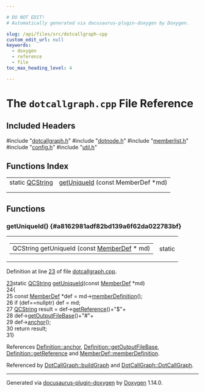 ```yaml
---

# DO NOT EDIT!
# Automatically generated via docusaurus-plugin-doxygen by Doxygen.

slug: /api/files/src/dotcallgraph-cpp
custom_edit_url: null
keywords:
  - doxygen
  - reference
  - file
toc_max_heading_level: 4

---
```


<div class="doxyPage">

# The `dotcallgraph.cpp` File Reference



## Included Headers

<div class="doxyIncludesList">#include "<a href="/web-doxygen/docs/api/files/src/dotcallgraph-h">dotcallgraph.h</a>"
#include "<a href="/web-doxygen/docs/api/files/src/dotnode-h">dotnode.h</a>"
#include "<a href="/web-doxygen/docs/api/files/src/memberlist-h">memberlist.h</a>"
#include "<a href="/web-doxygen/docs/api/files/src/config-h">config.h</a>"
#include "<a href="/web-doxygen/docs/api/files/src/util-h">util.h</a>"
</div>

## Functions Index

<table class="doxyMembersIndex">

<tr class="doxyMemberIndexItem">
<td class="doxyMemberIndexItemType" align="left" valign="top">static <a href="/web-doxygen/docs/api/classes/qcstring">QCString</a></td>
<td class="doxyMemberIndexItemName" align="left" valign="top"><a href="#a8162981adf82bd139a6f62da022783bf">getUniqueId</a> (const MemberDef *md)</td>
</tr>
<tr class="doxyMemberIndexDescription">
<td class="doxyMemberIndexDescriptionLeft"></td>
<td class="doxyMemberIndexDescriptionRight">
</td>
</tr>
<tr class="doxyMemberIndexSeparator">
<td class="doxyMemberIndexSeparator" colspan="2"></td>
</tr>

</table>


<div class="doxySectionDef">

## Functions

### getUniqueId() {#a8162981adf82bd139a6f62da022783bf}

<div class="doxyMemberItem">
<div class="doxyMemberProto">
<table class="doxyMemberLabels">
<tr class="doxyMemberLabels">
<td class="doxyMemberLabelsLeft">
<table class="doxyMemberName">
<tr>
<td class="doxyMemberName">QCString getUniqueId (const <a href="/web-doxygen/docs/api/classes/memberdef">MemberDef</a> * md)</td>
</tr>
</table>
</td>
<td class="doxyMemberLabelsRight">
<span class="doxyMemberLabels">
<span class="doxyMemberLabel static">static</span>
</span>
</td>
</tr>
</table>
</div>
<div class="doxyMemberDoc">


<p>Definition at line <a href="#l00023">23</a> of file <a href="/web-doxygen/docs/api/files/src/dotcallgraph-cpp">dotcallgraph.cpp</a>.</p>

<div class="doxyProgramListing">

<div class="doxyCodeLine"><span class="doxyLineNumber"><a href="#a8162981adf82bd139a6f62da022783bf">23</a></span><span class="doxyLineContent"><span class="doxyHighlightKeyword">static</span><span class="doxyHighlight"> <a href="/web-doxygen/docs/api/classes/qcstring">QCString</a> <a href="#a8162981adf82bd139a6f62da022783bf">getUniqueId</a>(</span><span class="doxyHighlightKeyword">const</span><span class="doxyHighlight"> <a href="/web-doxygen/docs/api/classes/memberdef">MemberDef</a> *md)</span></span></div>
<div class="doxyCodeLine"><span class="doxyLineNumber">24</span><span class="doxyLineContent"><span class="doxyHighlight">{</span></span></div>
<div class="doxyCodeLine"><span class="doxyLineNumber">25</span><span class="doxyLineContent"><span class="doxyHighlight">  </span><span class="doxyHighlightKeyword">const</span><span class="doxyHighlight"> <a href="/web-doxygen/docs/api/classes/memberdef">MemberDef</a> *def = md-&gt;<a href="/web-doxygen/docs/api/classes/memberdef/#a0b88c6841076c450863bc9b57e5068d1">memberDefinition</a>();</span></span></div>
<div class="doxyCodeLine"><span class="doxyLineNumber">26</span><span class="doxyLineContent"><span class="doxyHighlight">  </span><span class="doxyHighlightKeywordFlow">if</span><span class="doxyHighlight"> (def==</span><span class="doxyHighlightKeyword">nullptr</span><span class="doxyHighlight">) def = md;</span></span></div>
<div class="doxyCodeLine"><span class="doxyLineNumber">27</span><span class="doxyLineContent"><span class="doxyHighlight">  <a href="/web-doxygen/docs/api/classes/qcstring">QCString</a> result = def-&gt;<a href="/web-doxygen/docs/api/classes/definition/#aab5f8631606d43a73f371833eb6425ee">getReference</a>()+</span><span class="doxyHighlightStringLiteral">"$"</span><span class="doxyHighlight">+</span></span></div>
<div class="doxyCodeLine"><span class="doxyLineNumber">28</span><span class="doxyLineContent"><span class="doxyHighlight">         def-&gt;<a href="/web-doxygen/docs/api/classes/definition/#acabecdc6bfda2015811eed5f3436322d">getOutputFileBase</a>()+</span><span class="doxyHighlightStringLiteral">"#"</span><span class="doxyHighlight">+</span></span></div>
<div class="doxyCodeLine"><span class="doxyLineNumber">29</span><span class="doxyLineContent"><span class="doxyHighlight">         def-&gt;<a href="/web-doxygen/docs/api/classes/definition/#a56e91f9b76f41208a22cfb2336871604">anchor</a>();</span></span></div>
<div class="doxyCodeLine"><span class="doxyLineNumber">30</span><span class="doxyLineContent"><span class="doxyHighlight">  </span><span class="doxyHighlightKeywordFlow">return</span><span class="doxyHighlight"> result;</span></span></div>
<div class="doxyCodeLine"><span class="doxyLineNumber">31</span><span class="doxyLineContent"><span class="doxyHighlight">}</span></span></div>

</div>


References <a href="/web-doxygen/docs/api/classes/definition/#a56e91f9b76f41208a22cfb2336871604">Definition::anchor</a>, <a href="/web-doxygen/docs/api/classes/definition/#acabecdc6bfda2015811eed5f3436322d">Definition::getOutputFileBase</a>, <a href="/web-doxygen/docs/api/classes/definition/#aab5f8631606d43a73f371833eb6425ee">Definition::getReference</a> and <a href="/web-doxygen/docs/api/classes/memberdef/#a0b88c6841076c450863bc9b57e5068d1">MemberDef::memberDefinition</a>.

Referenced by <a href="/web-doxygen/docs/api/classes/dotcallgraph/#a0fe67fd46cab2683e2d10271f90bfb2a">DotCallGraph::buildGraph</a> and <a href="/web-doxygen/docs/api/classes/dotcallgraph/#a027224fbb504c5436845bb85a7c511a0">DotCallGraph::DotCallGraph</a>.
</div>
</div>

</div>

<hr/>

<p class="doxyGeneratedBy">Generated via <a href="https://github.com/xpack/docusaurus-plugin-doxygen">docusaurus-plugin-doxygen</a> by <a href="https://www.doxygen.nl">Doxygen</a> 1.14.0.</p>

</div>
